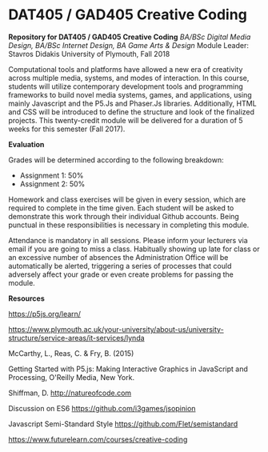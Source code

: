 DAT405 / GAD405 Creative Coding  
===========================================

__Repository for DAT405 / GAD405 Creative Coding__
_BA/BSc Digital Media Design, BA/BSc Internet Design, BA Game Arts & Design_
Module Leader: Stavros Didakis
University of Plymouth, Fall 2018

Computational tools and platforms have allowed a new era of creativity across multiple media, systems, and modes of interaction. In this course, students will utilize contemporary development tools and programming frameworks to build novel media systems, games, and applications, using mainly Javascript and the P5.Js and Phaser.Js libraries. Additionally, HTML and CSS will be introduced to define the structure and look of the finalized projects. This twenty-credit module will be delivered for a duration of 5 weeks for this semester (Fall 2017).

__Evaluation__

Grades will be determined according to the following breakdown:
* Assignment 1: 50%
* Assignment 2: 50%

Homework and class exercises will be given in every session, which are required to complete in the time given. Each student will be asked to demonstrate this work through their individual Github accounts. Being punctual in these responsibilities is necessary in completing this module.

Attendance is mandatory in all sessions. Please inform your lecturers via email if you are going to miss a class. Habitually showing up late for class or an excessive number of absences the Administration Office will be automatically be alerted, triggering a series of processes that could adversely affect your grade or even create problems for passing the module.

__Resources__

https://p5js.org/learn/  

https://www.plymouth.ac.uk/your-university/about-us/university-structure/service-areas/it-services/lynda  

McCarthy, L., Reas, C. & Fry, B. (2015)

Getting Started with P5.js: Making Interactive Graphics in JavaScript and Processing, O'Reilly Media, New York.  

Shiffman, D. http://natureofcode.com  

Discussion on ES6 https://github.com/i3games/jsopinion  

Javascript Semi-Standard Style https://github.com/Flet/semistandard  

https://www.futurelearn.com/courses/creative-coding  
